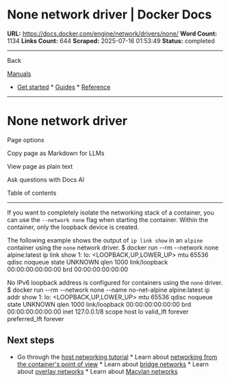 # None network driver | Docker Docs

**URL:** https://docs.docker.com/engine/network/drivers/none/
**Word Count:** 1134
**Links Count:** 644
**Scraped:** 2025-07-16 01:53:49
**Status:** completed

---

Back

[Manuals](https://docs.docker.com/manuals/)

  * [Get started](https://docs.docker.com/get-started/)   * [Guides](https://docs.docker.com/guides/)   * [Reference](https://docs.docker.com/reference/)

* * *

# None network driver

Page options

Copy page as Markdown for LLMs

View page as plain text

Ask questions with Docs AI

Table of contents

* * *

If you want to completely isolate the networking stack of a container, you can use the `--network none` flag when starting the container. Within the container, only the loopback device is created.

The following example shows the output of `ip link show` in an `alpine` container using the `none` network driver.               $ docker run --rm --network none alpine:latest ip link show     1: lo: <LOOPBACK,UP,LOWER_UP> mtu 65536 qdisc noqueue state UNKNOWN qlen 1000         link/loopback 00:00:00:00:00:00 brd 00:00:00:00:00:00     

No IPv6 loopback address is configured for containers using the `none` driver.               $ docker run --rm --network none --name no-net-alpine alpine:latest ip addr show     1: lo: <LOOPBACK,UP,LOWER_UP> mtu 65536 qdisc noqueue state UNKNOWN qlen 1000         link/loopback 00:00:00:00:00:00 brd 00:00:00:00:00:00         inet 127.0.0.1/8 scope host lo            valid_lft forever preferred_lft forever     

## Next steps

  * Go through the [host networking tutorial](https://docs.docker.com/engine/network/tutorials/host/)   * Learn about [networking from the container's point of view](https://docs.docker.com/engine/network/)   * Learn about [bridge networks](https://docs.docker.com/engine/network/drivers/bridge/)   * Learn about [overlay networks](https://docs.docker.com/engine/network/drivers/overlay/)   * Learn about [Macvlan networks](https://docs.docker.com/engine/network/drivers/macvlan/)